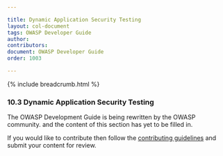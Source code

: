 ```yaml
---

title: Dynamic Application Security Testing
layout: col-document
tags: OWASP Developer Guide
author:
contributors:
document: OWASP Developer Guide
order: 1003

---
```


{% include breadcrumb.html %}
### 10.3 Dynamic Application Security Testing

The OWASP Development Guide is being rewritten by the OWASP community.
and the content of this section has yet to be filled in.

If you would like to contribute then follow the 
[contributing guidelines](https://github.com/OWASP/www-project-developer-guide/blob/main/CONTRIBUTING.md)
and submit your content for review.
